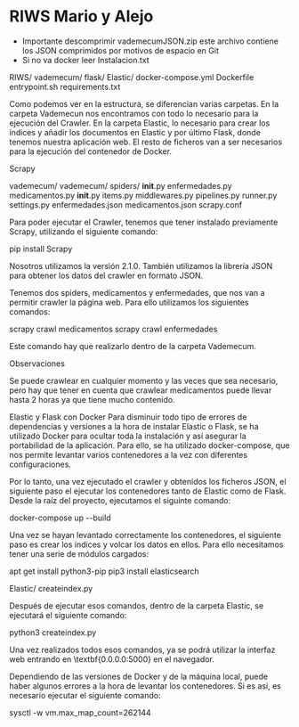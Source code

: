 # RIWS Mario y Alejo
* Importante descomprimir vademecumJSON.zip este archivo contiene los JSON comprimidos por motivos de espacio en Git
* Si no va docker leer Instalacion.txt

RIWS/
    vademecum/
    flask/
    Elastic/
    docker-compose.yml
    Dockerfile
    entrypoint.sh
    requirements.txt

Como podemos ver en la estructura, se diferencian varias carpetas. En la carpeta Vademecun nos encontramos con todo lo necesario para la ejecución del Crawler. En la carpeta Elastic, lo necesario para crear los índices y añadir los documentos en Elastic y por último Flask, donde tenemos nuestra aplicación web. El resto de ficheros van a ser necesarios para la ejecución del contenedor de Docker.

Scrapy

vademecum/
    vademecum/
        spiders/
            __init__.py
            enfermedades.py
            medicamentos.py
        __init__.py
        items.py
        middlewares.py
        pipelines.py
        runner.py
        settings.py
    enfermedades.json
    medicamentos.json
    scrapy.conf
	
Para poder ejecutar el Crawler, tenemos que tener instalado previamente Scrapy, utilizando el siguiente comando:

pip install Scrapy


Nosotros utilizamos la versión 2.1.0. También utilizamos la librería JSON para obtener los datos del crawler en formato JSON.

Tenemos dos spiders, medicamentos y enfermedades, que nos van a permitir crawler la página web. Para ello utilizamos los siguientes comandos:

scrapy crawl medicamentos
scrapy crawl enfermedades

Este comando hay que realizarlo dentro de la carpeta Vademecum.


Observaciones

Se puede crawlear en cualquier momento y las veces que sea necesario, pero hay que tener en cuenta que crawlear medicamentos puede llevar hasta 2 horas ya que tiene mucho contenido.


Elastic y Flask con Docker
Para disminuir todo tipo de errores de dependencias y versiones a la hora de instalar Elastic o Flask, se ha utilizado Docker para ocultar toda la instalación y así asegurar la portabilidad de la aplicación. Para ello, se ha utilizado docker-compose, que nos permite levantar varios contenedores a la vez con diferentes configuraciones.

Por lo tanto, una vez ejecutado el crawler y obtenidos los ficheros JSON, el siguiente paso el ejecutar los contenedores tanto de Elastic como de Flask. Desde la raíz del proyecto, ejecutamos el siguinte comando:

docker-compose up --build 


Una vez se hayan levantado correctamente los contenedores, el siguiente paso es crear los índices y volcar los datos en ellos. Para ello necesitamos tener una serie de módulos cargados:

apt get install python3-pip
pip3 install elasticsearch


Elastic/
    createindex.py
    
Después de ejecutar esos comandos, dentro de la carpeta Elastic, se ejecutará el siguiente comando:

python3 createindex.py

Una vez realizados todos esos comandos, ya se podrá utilizar la interfaz web entrando en \textbf{0.0.0.0:5000} en el navegador.

Dependiendo de las versiones de Docker y de la máquina local, puede haber algunos errores a la hora de levantar los contenedores. Si es así, es necesario ejecutar el siguiente comando:

sysctl -w vm.max_map_count=262144



